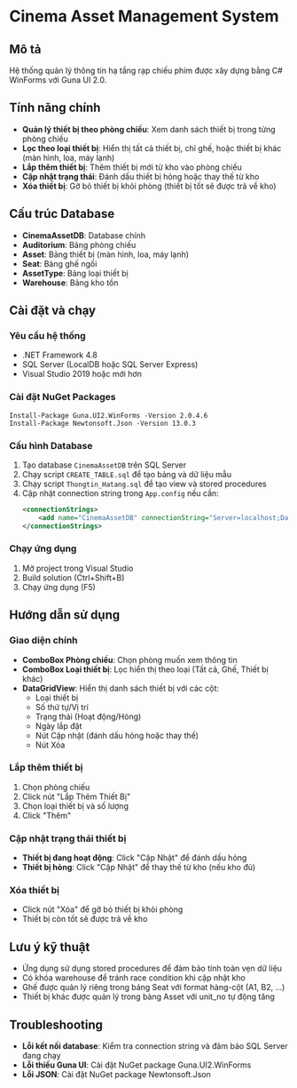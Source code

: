 # Cinema Asset Management System

## Mô tả
Hệ thống quản lý thông tin hạ tầng rạp chiếu phim được xây dựng bằng C# WinForms với Guna UI 2.0.

## Tính năng chính
- **Quản lý thiết bị theo phòng chiếu**: Xem danh sách thiết bị trong từng phòng chiếu
- **Lọc theo loại thiết bị**: Hiển thị tất cả thiết bị, chỉ ghế, hoặc thiết bị khác (màn hình, loa, máy lạnh)
- **Lắp thêm thiết bị**: Thêm thiết bị mới từ kho vào phòng chiếu
- **Cập nhật trạng thái**: Đánh dấu thiết bị hỏng hoặc thay thế từ kho
- **Xóa thiết bị**: Gỡ bỏ thiết bị khỏi phòng (thiết bị tốt sẽ được trả về kho)

## Cấu trúc Database
- **CinemaAssetDB**: Database chính
- **Auditorium**: Bảng phòng chiếu
- **Asset**: Bảng thiết bị (màn hình, loa, máy lạnh)
- **Seat**: Bảng ghế ngồi
- **AssetType**: Bảng loại thiết bị
- **Warehouse**: Bảng kho tồn

## Cài đặt và chạy

### Yêu cầu hệ thống
- .NET Framework 4.8
- SQL Server (LocalDB hoặc SQL Server Express)
- Visual Studio 2019 hoặc mới hơn

### Cài đặt NuGet Packages
```
Install-Package Guna.UI2.WinForms -Version 2.0.4.6
Install-Package Newtonsoft.Json -Version 13.0.3
```

### Cấu hình Database
1. Tạo database `CinemaAssetDB` trên SQL Server
2. Chạy script `CREATE_TABLE.sql` để tạo bảng và dữ liệu mẫu
3. Chạy script `Thongtin_Hatang.sql` để tạo view và stored procedures
4. Cập nhật connection string trong `App.config` nếu cần:
   ```xml
   <connectionStrings>
       <add name="CinemaAssetDB" connectionString="Server=localhost;Database=CinemaAssetDB;User Id=sa;Password=1234;" />
   </connectionStrings>
   ```

### Chạy ứng dụng
1. Mở project trong Visual Studio
2. Build solution (Ctrl+Shift+B)
3. Chạy ứng dụng (F5)

## Hướng dẫn sử dụng

### Giao diện chính
- **ComboBox Phòng chiếu**: Chọn phòng muốn xem thông tin
- **ComboBox Loại thiết bị**: Lọc hiển thị theo loại (Tất cả, Ghế, Thiết bị khác)
- **DataGridView**: Hiển thị danh sách thiết bị với các cột:
  - Loại thiết bị
  - Số thứ tự/Vị trí
  - Trạng thái (Hoạt động/Hỏng)
  - Ngày lắp đặt
  - Nút Cập nhật (đánh dấu hỏng hoặc thay thế)
  - Nút Xóa

### Lắp thêm thiết bị
1. Chọn phòng chiếu
2. Click nút "Lắp Thêm Thiết Bị"
3. Chọn loại thiết bị và số lượng
4. Click "Thêm"

### Cập nhật trạng thái thiết bị
- **Thiết bị đang hoạt động**: Click "Cập Nhật" để đánh dấu hỏng
- **Thiết bị hỏng**: Click "Cập Nhật" để thay thế từ kho (nếu kho đủ)

### Xóa thiết bị
- Click nút "Xóa" để gỡ bỏ thiết bị khỏi phòng
- Thiết bị còn tốt sẽ được trả về kho

## Lưu ý kỹ thuật
- Ứng dụng sử dụng stored procedures để đảm bảo tính toàn vẹn dữ liệu
- Có khóa warehouse để tránh race condition khi cập nhật kho
- Ghế được quản lý riêng trong bảng Seat với format hàng-cột (A1, B2, ...)
- Thiết bị khác được quản lý trong bảng Asset với unit_no tự động tăng

## Troubleshooting
- **Lỗi kết nối database**: Kiểm tra connection string và đảm bảo SQL Server đang chạy
- **Lỗi thiếu Guna UI**: Cài đặt NuGet package Guna.UI2.WinForms
- **Lỗi JSON**: Cài đặt NuGet package Newtonsoft.Json
